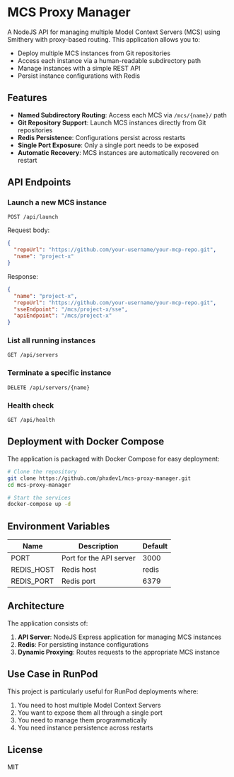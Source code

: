 # MCS Proxy Manager

A NodeJS API for managing multiple Model Context Servers (MCS) using Smithery with proxy-based routing. This application allows you to:

- Deploy multiple MCS instances from Git repositories
- Access each instance via a human-readable subdirectory path
- Manage instances with a simple REST API
- Persist instance configurations with Redis

## Features

- **Named Subdirectory Routing**: Access each MCS via `/mcs/{name}/` path
- **Git Repository Support**: Launch MCS instances directly from Git repositories
- **Redis Persistence**: Configurations persist across restarts
- **Single Port Exposure**: Only a single port needs to be exposed
- **Automatic Recovery**: MCS instances are automatically recovered on restart

## API Endpoints

### Launch a new MCS instance

```
POST /api/launch
```

Request body:
```json
{
  "repoUrl": "https://github.com/your-username/your-mcp-repo.git",
  "name": "project-x"
}
```

Response:
```json
{
  "name": "project-x",
  "repoUrl": "https://github.com/your-username/your-mcp-repo.git",
  "sseEndpoint": "/mcs/project-x/sse",
  "apiEndpoint": "/mcs/project-x"
}
```

### List all running instances

```
GET /api/servers
```

### Terminate a specific instance

```
DELETE /api/servers/{name}
```

### Health check

```
GET /api/health
```

## Deployment with Docker Compose

The application is packaged with Docker Compose for easy deployment:

```bash
# Clone the repository
git clone https://github.com/phxdev1/mcs-proxy-manager.git
cd mcs-proxy-manager

# Start the services
docker-compose up -d
```

## Environment Variables

| Name | Description | Default |
|------|-------------|---------|
| PORT | Port for the API server | 3000 |
| REDIS_HOST | Redis host | redis |
| REDIS_PORT | Redis port | 6379 |

## Architecture

The application consists of:

1. **API Server**: NodeJS Express application for managing MCS instances
2. **Redis**: For persisting instance configurations
3. **Dynamic Proxying**: Routes requests to the appropriate MCS instance

## Use Case in RunPod

This project is particularly useful for RunPod deployments where:

1. You need to host multiple Model Context Servers
2. You want to expose them all through a single port
3. You need to manage them programmatically
4. You need instance persistence across restarts

## License

MIT